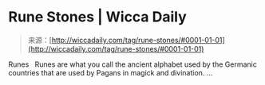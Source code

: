 <!--yml

category: 未分类

date: 2024-06-12 18:25:06

-->

# Rune Stones | Wicca Daily

> 来源：[http://wiccadaily.com/tag/rune-stones/#0001-01-01](http://wiccadaily.com/tag/rune-stones/#0001-01-01)

Runes   Runes are what you call the ancient alphabet used by the Germanic countries that are used by Pagans in magick and divination. …
